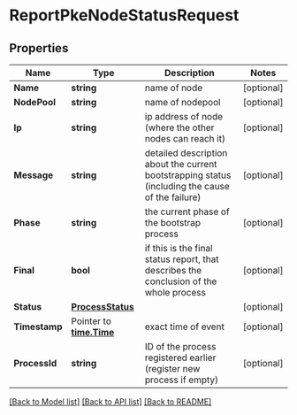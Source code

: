 # ReportPkeNodeStatusRequest

## Properties

Name | Type | Description | Notes
------------ | ------------- | ------------- | -------------
**Name** | **string** | name of node | [optional] 
**NodePool** | **string** | name of nodepool | [optional] 
**Ip** | **string** | ip address of node (where the other nodes can reach it) | [optional] 
**Message** | **string** | detailed description about the current bootstrapping status (including the cause of the failure) | [optional] 
**Phase** | **string** | the current phase of the bootstrap process | [optional] 
**Final** | **bool** | if this is the final status report, that describes the conclusion of the whole process | [optional] 
**Status** | [**ProcessStatus**](ProcessStatus.md) |  | [optional] 
**Timestamp** | Pointer to [**time.Time**](time.Time.md) | exact time of event | [optional] 
**ProcessId** | **string** | ID of the process registered earlier (register new process if empty) | [optional] 

[[Back to Model list]](../README.md#documentation-for-models) [[Back to API list]](../README.md#documentation-for-api-endpoints) [[Back to README]](../README.md)


